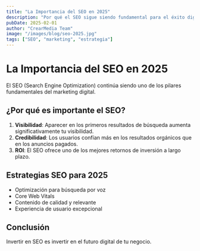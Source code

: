 ```yaml
---
title: "La Importancia del SEO en 2025"
description: "Por qué el SEO sigue siendo fundamental para el éxito digital de tu negocio"
pubDate: 2025-02-01
author: "CrearMedia Team"
image: "/images/blog/seo-2025.jpg"
tags: ["SEO", "marketing", "estrategia"]
---
```


# La Importancia del SEO en 2025

El SEO (Search Engine Optimization) continúa siendo uno de los pilares fundamentales del marketing digital.

## ¿Por qué es importante el SEO?

1. **Visibilidad**: Aparecer en los primeros resultados de búsqueda aumenta significativamente tu visibilidad.
2. **Credibilidad**: Los usuarios confían más en los resultados orgánicos que en los anuncios pagados.
3. **ROI**: El SEO ofrece uno de los mejores retornos de inversión a largo plazo.

## Estrategias SEO para 2025

- Optimización para búsqueda por voz
- Core Web Vitals
- Contenido de calidad y relevante
- Experiencia de usuario excepcional

## Conclusión

Invertir en SEO es invertir en el futuro digital de tu negocio.
